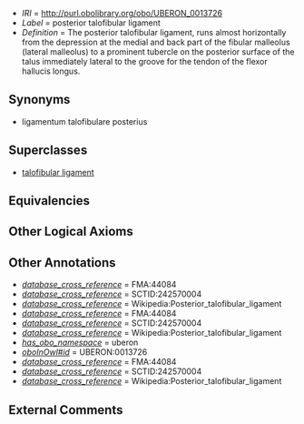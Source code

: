  * *IRI* = http://purl.obolibrary.org/obo/UBERON_0013726
 * *Label* = posterior talofibular ligament
 * *Definition* = The posterior talofibular ligament, runs almost horizontally from the depression at the medial and back part of the fibular malleolus (lateral malleolus) to a prominent tubercle on the posterior surface of the talus immediately lateral to the groove for the tendon of the flexor hallucis longus.

## Synonyms

 * ligamentum talofibulare posterius

## Superclasses

 * [talofibular ligament](../../UBERON/70/UBERON_0011970.md)

## Equivalencies


## Other Logical Axioms


## Other Annotations

 * *[database_cross_reference](../../ef/oboInOwl#hasDbXref.md)* = FMA:44084
 * *[database_cross_reference](../../ef/oboInOwl#hasDbXref.md)* = SCTID:242570004
 * *[database_cross_reference](../../ef/oboInOwl#hasDbXref.md)* = Wikipedia:Posterior_talofibular_ligament
 * *[database_cross_reference](../../ef/oboInOwl#hasDbXref.md)* = FMA:44084
 * *[database_cross_reference](../../ef/oboInOwl#hasDbXref.md)* = SCTID:242570004
 * *[database_cross_reference](../../ef/oboInOwl#hasDbXref.md)* = Wikipedia:Posterior_talofibular_ligament
 * *[has_obo_namespace](../../ce/oboInOwl#hasOBONamespace.md)* = uberon
 * *[oboInOwl#id](../../id/oboInOwl#id.md)* = UBERON:0013726
 * *[database_cross_reference](../../ef/oboInOwl#hasDbXref.md)* = FMA:44084
 * *[database_cross_reference](../../ef/oboInOwl#hasDbXref.md)* = SCTID:242570004
 * *[database_cross_reference](../../ef/oboInOwl#hasDbXref.md)* = Wikipedia:Posterior_talofibular_ligament

## External Comments

